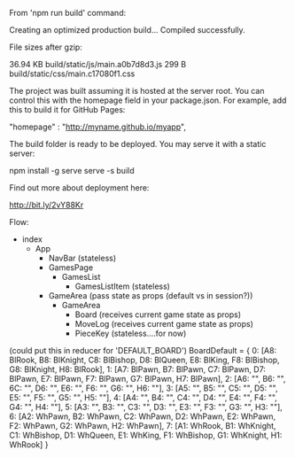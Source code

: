From 'npm run build' command:

Creating an optimized production build...
Compiled successfully.

File sizes after gzip:

  36.94 KB  build/static/js/main.a0b7d8d3.js
  299 B     build/static/css/main.c17080f1.css

The project was built assuming it is hosted at the server root.
You can control this with the homepage field in your package.json.
For example, add this to build it for GitHub Pages:

  "homepage" : "http://myname.github.io/myapp",

The build folder is ready to be deployed.
You may serve it with a static server:

  npm install -g serve
  serve -s build

Find out more about deployment here:

  http://bit.ly/2vY88Kr




Flow:
  - index
    - App
      - NavBar (stateless)
      - GamesPage
        - GamesList
          - GamesListItem (stateless)
      - GameArea (pass state as props (default vs in session?))
        - GameArea
          - Board (receives current game state as props)
          - MoveLog (receives current game state as props)
          - PieceKey (stateless....for now)


(could put this in reducer for 'DEFAULT_BOARD')
BoardDefault = {
  0: [A8: BlRook, B8: BlKnight, C8: BlBishop, D8: BlQueen, E8: BlKing, F8: BlBishop, G8: BlKnight, H8: BlRook],
  1: [A7: BlPawn, B7: BlPawn, C7: BlPawn, D7: BlPawn, E7: BlPawn, F7: BlPawn, G7: BlPawn, H7: BlPawn],
  2: [A6: "", B6: "", 6C: "", D6: "", E6: "", F6: "", G6: "", H6: ""],
  3: [A5: "", B5: "", C5: "", D5: "", E5: "", F5: "", G5: "", H5: ""],
  4: [A4: "", B4: "", C4: "", D4: "", E4: "", F4: "", G4: "", H4: ""],
  5: [A3: "", B3: "", C3: "", D3: "", E3: "", F3: "", G3: "", H3: ""],
  6: [A2: WhPawn, B2: WhPawn, C2: WhPawn, D2: WhPawn, E2: WhPawn, F2: WhPawn, G2: WhPawn, H2: WhPawn],
  7: [A1: WhRook, B1: WhKnight, C1: WhBishop, D1: WhQueen, E1: WhKing, F1: WhBishop, G1: WhKnight, H1: WhRook]
}
